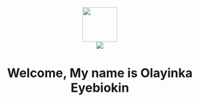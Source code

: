 <div id="header" align="center">
  <img src="https://media.giphy.com/media/M9gbBd9nbDrOTu1Mqx/giphy.gif" width="80"/>
</div>
<div id="badges" align="center">
  <a href="https://twitter.com/OkinBird">
  <img src="https://img.shields.io/twitter/follow/OkinBird.svg?style=social" style="max-width:100%;"/>
  </a>
</div>
<div id="header" align="center">
<img src="https://komarev.com/ghpvc/?username=Okinbird&style=plastic&color=blueviolet" alt=""/>
</div>
<h1 align="center"> Welcome, My name is Olayinka Eyebiokin </h1>
